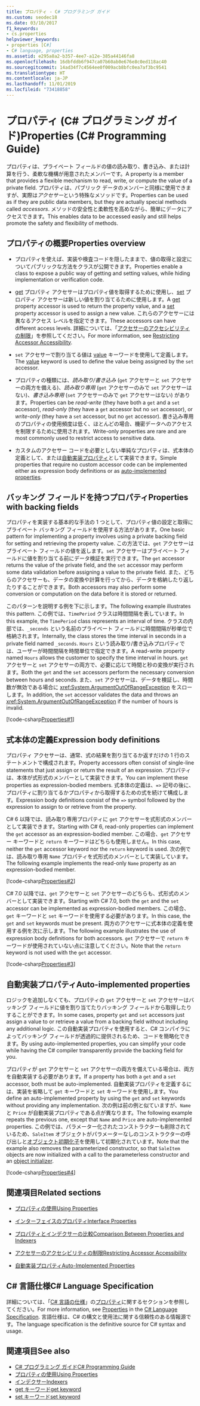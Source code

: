 ```yaml
---
title: プロパティ - C# プログラミング ガイド
ms.custom: seodec18
ms.date: 03/10/2017
f1_keywords:
- cs.properties
helpviewer_keywords:
- properties [C#]
- C# language, properties
ms.assetid: e295a8a2-b357-4ee7-a12e-385a44146fa8
ms.openlocfilehash: 16dbfddb6f947ca07b60ab0e676e8c0ed118ac40
ms.sourcegitcommit: 14ad34f7c4564ee0f009acb8bfc0ea7af3bc9541
ms.translationtype: HT
ms.contentlocale: ja-JP
ms.lasthandoff: 11/01/2019
ms.locfileid: "73418858"
---
```

# <a name="properties-c-programming-guide"></a><span data-ttu-id="be372-102">プロパティ (C# プログラミング ガイド)</span><span class="sxs-lookup"><span data-stu-id="be372-102">Properties (C# Programming Guide)</span></span>

<span data-ttu-id="be372-103">プロパティは、プライベート フィールドの値の読み取り、書き込み、または計算を行う、柔軟な機構が用意されたメンバーです。</span><span class="sxs-lookup"><span data-stu-id="be372-103">A property is a member that provides a flexible mechanism to read, write, or compute the value of a private field.</span></span> <span data-ttu-id="be372-104">プロパティは、パブリック データのメンバーと同様に使用できますが、実際は*アクセサー*という特殊なメソッドです。</span><span class="sxs-lookup"><span data-stu-id="be372-104">Properties can be used as if they are public data members, but they are actually special methods called *accessors*.</span></span> <span data-ttu-id="be372-105">メソッドの安全性と柔軟性を高めながら、簡単にデータにアクセスできます。</span><span class="sxs-lookup"><span data-stu-id="be372-105">This enables data to be accessed easily and still helps promote the safety and flexibility of methods.</span></span>  

## <a name="properties-overview"></a><span data-ttu-id="be372-106">プロパティの概要</span><span class="sxs-lookup"><span data-stu-id="be372-106">Properties overview</span></span>  
  
- <span data-ttu-id="be372-107">プロパティを使えば、実装や検査コードを隠したままで、値の取得と設定についてパブリックな方法をクラスが公開できます。</span><span class="sxs-lookup"><span data-stu-id="be372-107">Properties enable a class to expose a public way of getting and setting values, while hiding implementation or verification code.</span></span>  
  
- <span data-ttu-id="be372-108">[get](../../language-reference/keywords/get.md) プロパティ アクセサーはプロパティ値を取得するために使用し、[set](../../language-reference/keywords/set.md) プロパティ アクセサーは新しい値を割り当てるために使用します。</span><span class="sxs-lookup"><span data-stu-id="be372-108">A [get](../../language-reference/keywords/get.md) property accessor is used to return the property value, and a [set](../../language-reference/keywords/set.md) property accessor is used to assign a new value.</span></span> <span data-ttu-id="be372-109">これらのアクセサーには異なるアクセス レベルを指定できます。</span><span class="sxs-lookup"><span data-stu-id="be372-109">These accessors can have different access levels.</span></span> <span data-ttu-id="be372-110">詳細については、「[アクセサーのアクセシビリティの制限](./restricting-accessor-accessibility.md)」を参照してください。</span><span class="sxs-lookup"><span data-stu-id="be372-110">For more information, see [Restricting Accessor Accessibility](./restricting-accessor-accessibility.md).</span></span>  
  
- <span data-ttu-id="be372-111">`set` アクセサーで割り当てる値は [value](../../language-reference/keywords/value.md) キーワードを使用して定義します。</span><span class="sxs-lookup"><span data-stu-id="be372-111">The [value](../../language-reference/keywords/value.md) keyword is used to define the value being assigned by the `set` accessor.</span></span>  
- <span data-ttu-id="be372-112">プロパティの種類には、*読み取り/書き込み* (`get` アクセサーと `set` アクセサーの両方を備える)、*読み取り専用* (`get` アクセサーのみで `set` アクセサーはない)、*書き込み専用* (`set` アクセサーのみで `get` アクセサーはない) があります。</span><span class="sxs-lookup"><span data-stu-id="be372-112">Properties can be *read-write* (they have both a `get` and a `set` accessor), *read-only* (they have a `get` accessor but no `set` accessor), or *write-only* (they have a `set` accessor, but no `get` accessor).</span></span> <span data-ttu-id="be372-113">書き込み専用のプロパティの使用頻度は低く、ほとんどの場合、機密データへのアクセスを制限するために使用されます。</span><span class="sxs-lookup"><span data-stu-id="be372-113">Write-only properties are rare and are most commonly used to restrict access to sensitive data.</span></span>

- <span data-ttu-id="be372-114">カスタムのアクセサー コードを必要としない単純なプロパティは、式本体の定義として、または[自動実装プロパティ](./auto-implemented-properties.md)として実装できます。</span><span class="sxs-lookup"><span data-stu-id="be372-114">Simple properties that require no custom accessor code can be implemented either as expression body definitions or as [auto-implemented properties](./auto-implemented-properties.md).</span></span>
 
## <a name="properties-with-backing-fields"></a><span data-ttu-id="be372-115">バッキング フィールドを持つプロパティ</span><span class="sxs-lookup"><span data-stu-id="be372-115">Properties with backing fields</span></span>

<span data-ttu-id="be372-116">プロパティを実装する基本的な手法の 1 つとして、プロパティ値の設定と取得にプライベート バッキング フィールドを使用する方法があります。</span><span class="sxs-lookup"><span data-stu-id="be372-116">One basic pattern for implementing a property involves using a private backing field for setting and retrieving the property value.</span></span> <span data-ttu-id="be372-117">この方法では、`get` アクセサーはプライベート フィールドの値を返します。`set` アクセサーはプライベート フィールドに値を割り当てる前にデータ検証を実行できます。</span><span class="sxs-lookup"><span data-stu-id="be372-117">The `get` accessor returns the value of the private field, and the `set` accessor may perform some data validation before assigning a value to the private field.</span></span> <span data-ttu-id="be372-118">また、どちらのアクセサーも、データの変換や計算を行ってから、データを格納したり返したりすることができます。</span><span class="sxs-lookup"><span data-stu-id="be372-118">Both accessors may also perform some conversion or computation on the data before it is stored or returned.</span></span>

<span data-ttu-id="be372-119">このパターンを説明する例を下に示します。</span><span class="sxs-lookup"><span data-stu-id="be372-119">The following example illustrates this pattern.</span></span> <span data-ttu-id="be372-120">この例では、`TimePeriod` クラスは時間間隔を表しています。</span><span class="sxs-lookup"><span data-stu-id="be372-120">In this example, the `TimePeriod` class represents an interval of time.</span></span> <span data-ttu-id="be372-121">クラスの内部では、`_seconds` という名前のプライベート フィールドに時間間隔が秒単位で格納されます。</span><span class="sxs-lookup"><span data-stu-id="be372-121">Internally, the class stores the time interval in seconds in a private field named `_seconds`.</span></span> <span data-ttu-id="be372-122">`Hours` という読み取り/書き込みプロパティでは、ユーザーが時間間隔を時間単位で指定できます。</span><span class="sxs-lookup"><span data-stu-id="be372-122">A read-write property named `Hours` allows the customer to specify the time interval in hours.</span></span> <span data-ttu-id="be372-123">`get` アクセサーと `set` アクセサーの両方で、必要に応じて時間と秒の変換が実行されます。</span><span class="sxs-lookup"><span data-stu-id="be372-123">Both the `get` and the `set` accessors perform the necessary conversion between hours and seconds.</span></span> <span data-ttu-id="be372-124">また、`set` アクセサーは、データを検証し、時間数が無効である場合に <xref:System.ArgumentOutOfRangeException> をスローします。</span><span class="sxs-lookup"><span data-stu-id="be372-124">In addition, the `set` accessor validates the data and throws an <xref:System.ArgumentOutOfRangeException> if the number of hours is invalid.</span></span> 
   
 [!code-csharp[Properties#1](../../../../samples/snippets/csharp/programming-guide/classes-and-structs/properties-1.cs)]  
  
## <a name="expression-body-definitions"></a><span data-ttu-id="be372-125">式本体の定義</span><span class="sxs-lookup"><span data-stu-id="be372-125">Expression body definitions</span></span>  

 <span data-ttu-id="be372-126">プロパティ アクセサーは、通常、式の結果を割り当てるか返すだけの 1 行のステートメントで構成されます。</span><span class="sxs-lookup"><span data-stu-id="be372-126">Property accessors often consist of single-line statements that just assign or return the result of an expression.</span></span> <span data-ttu-id="be372-127">プロパティは、本体が式形式のメンバーとして実装できます。</span><span class="sxs-lookup"><span data-stu-id="be372-127">You can implement these properties as expression-bodied members.</span></span> <span data-ttu-id="be372-128">式本体の定義は、`=>` 記号の後に、プロパティに割り当てるかプロパティから取得するための式を続けて構成します。</span><span class="sxs-lookup"><span data-stu-id="be372-128">Expression body definitions consist of the `=>` symbol followed by the expression to assign to or retrieve from the property.</span></span>

 <span data-ttu-id="be372-129">C# 6 以降では、読み取り専用プロパティに `get` アクセサーを式形式のメンバーとして実装できます。</span><span class="sxs-lookup"><span data-stu-id="be372-129">Starting with C# 6, read-only properties can implement the `get` accessor as an expression-bodied member.</span></span> <span data-ttu-id="be372-130">この場合、`get` アクセサー キーワードと `return` キーワードはどちらも使用しません。</span><span class="sxs-lookup"><span data-stu-id="be372-130">In this case, neither the `get` accessor keyword nor the `return` keyword is used.</span></span> <span data-ttu-id="be372-131">次の例では、読み取り専用 `Name` プロパティを式形式のメンバーとして実装しています。</span><span class="sxs-lookup"><span data-stu-id="be372-131">The following example implements the read-only `Name` property as an expression-bodied member.</span></span>

 [!code-csharp[Properties#2](../../../../samples/snippets/csharp/programming-guide/classes-and-structs/properties-2.cs)]  

 <span data-ttu-id="be372-132">C# 7.0 以降では、`get` アクセサーと `set` アクセサーのどちらも、式形式のメンバーとして実装できます。</span><span class="sxs-lookup"><span data-stu-id="be372-132">Starting with C# 7.0, both the `get` and the `set` accessor can be implemented as expression-bodied members.</span></span> <span data-ttu-id="be372-133">この場合、`get` キーワードと `set` キーワードを使用する必要があります。</span><span class="sxs-lookup"><span data-stu-id="be372-133">In this case, the `get` and `set` keywords must be present.</span></span> <span data-ttu-id="be372-134">両方のアクセサーに式本体の定義を使用する例を次に示します。</span><span class="sxs-lookup"><span data-stu-id="be372-134">The following example illustrates the use of expression body definitions for both accessors.</span></span> <span data-ttu-id="be372-135">`get` アクセサーで `return` キーワードが使用されていない点に注意してください。</span><span class="sxs-lookup"><span data-stu-id="be372-135">Note that the `return` keyword is not used with the `get` accessor.</span></span>
 
  [!code-csharp[Properties#3](../../../../samples/snippets/csharp/programming-guide/classes-and-structs/properties-3.cs)]  

## <a name="auto-implemented-properties"></a><span data-ttu-id="be372-136">自動実装プロパティ</span><span class="sxs-lookup"><span data-stu-id="be372-136">Auto-implemented properties</span></span>

<span data-ttu-id="be372-137">ロジックを追加しなくても、プロパティの `get` アクセサーと `set` アクセサーはバッキング フィールドに値を割り当てたりバッキング フィールドから取得したりすることができます。</span><span class="sxs-lookup"><span data-stu-id="be372-137">In some cases, property `get` and `set` accessors just assign a value to or retrieve a value from a backing field without including any additional logic.</span></span> <span data-ttu-id="be372-138">この自動実装プロパティを使用すると、C# コンパイラによってバッキング フィールドが透過的に提供されるため、コードを簡略化できます。</span><span class="sxs-lookup"><span data-stu-id="be372-138">By using auto-implemented properties, you can simplify your code while having the C# compiler transparently provide the backing field for you.</span></span> 

<span data-ttu-id="be372-139">プロパティが `get` アクセサーと `set` アクセサーの両方を備えている場合は、両方を自動実装する必要があります。</span><span class="sxs-lookup"><span data-stu-id="be372-139">If a property has both a `get` and a `set` accessor, both must be auto-implemented.</span></span> <span data-ttu-id="be372-140">自動実装プロパティを定義するには、実装を省略して `get` キーワードと `set` キーワードを使用します。</span><span class="sxs-lookup"><span data-stu-id="be372-140">You define an auto-implemented property by using the `get` and `set` keywords without providing any implementation.</span></span> <span data-ttu-id="be372-141">次の例は前の例と似ていますが、`Name` と `Price` が自動実装プロパティである点が異なります。</span><span class="sxs-lookup"><span data-stu-id="be372-141">The following example repeats the previous one, except that `Name` and `Price` are auto-implemented properties.</span></span> <span data-ttu-id="be372-142">この例では、パラメーター化されたコンストラクターも削除されているため、`SaleItem` オブジェクトがパラメーターなしのコンストラクターの呼び出しと[オブジェクト初期化子](object-and-collection-initializers.md)を使用して初期化されています。</span><span class="sxs-lookup"><span data-stu-id="be372-142">Note that the example also removes the parameterized constructor, so that `SaleItem` objects are now initialized with a call to the parameterless constructor and an [object initializer](object-and-collection-initializers.md).</span></span>

  [!code-csharp[Properties#4](../../../../samples/snippets/csharp/programming-guide/classes-and-structs/properties-4.cs)]  

## <a name="related-sections"></a><span data-ttu-id="be372-143">関連項目</span><span class="sxs-lookup"><span data-stu-id="be372-143">Related sections</span></span>  
  
- [<span data-ttu-id="be372-144">プロパティの使用</span><span class="sxs-lookup"><span data-stu-id="be372-144">Using Properties</span></span>](./using-properties.md)  
  
- [<span data-ttu-id="be372-145">インターフェイスのプロパティ</span><span class="sxs-lookup"><span data-stu-id="be372-145">Interface Properties</span></span>](./interface-properties.md)  
  
- [<span data-ttu-id="be372-146">プロパティとインデクサーの比較</span><span class="sxs-lookup"><span data-stu-id="be372-146">Comparison Between Properties and Indexers</span></span>](../indexers/comparison-between-properties-and-indexers.md)  
  
- [<span data-ttu-id="be372-147">アクセサーのアクセシビリティの制限</span><span class="sxs-lookup"><span data-stu-id="be372-147">Restricting Accessor Accessibility</span></span>](./restricting-accessor-accessibility.md)  
  
- [<span data-ttu-id="be372-148">自動実装プロパティ</span><span class="sxs-lookup"><span data-stu-id="be372-148">Auto-Implemented Properties</span></span>](./auto-implemented-properties.md)  
  
## <a name="c-language-specification"></a><span data-ttu-id="be372-149">C# 言語仕様</span><span class="sxs-lookup"><span data-stu-id="be372-149">C# Language Specification</span></span>  

<span data-ttu-id="be372-150">詳細については、「[C# 言語の仕様](/dotnet/csharp/language-reference/language-specification/introduction)」の[プロパティ](~/_csharplang/spec/classes.md#properties)に関するセクションを参照してください。</span><span class="sxs-lookup"><span data-stu-id="be372-150">For more information, see [Properties](~/_csharplang/spec/classes.md#properties) in the [C# Language Specification](/dotnet/csharp/language-reference/language-specification/introduction).</span></span> <span data-ttu-id="be372-151">言語仕様は、C# の構文と使用法に関する信頼性のある情報源です。</span><span class="sxs-lookup"><span data-stu-id="be372-151">The language specification is the definitive source for C# syntax and usage.</span></span>
  
## <a name="see-also"></a><span data-ttu-id="be372-152">関連項目</span><span class="sxs-lookup"><span data-stu-id="be372-152">See also</span></span>

- [<span data-ttu-id="be372-153">C# プログラミング ガイド</span><span class="sxs-lookup"><span data-stu-id="be372-153">C# Programming Guide</span></span>](../index.md)
- [<span data-ttu-id="be372-154">プロパティの使用</span><span class="sxs-lookup"><span data-stu-id="be372-154">Using Properties</span></span>](./using-properties.md)
- [<span data-ttu-id="be372-155">インデクサー</span><span class="sxs-lookup"><span data-stu-id="be372-155">Indexers</span></span>](../indexers/index.md)
- [<span data-ttu-id="be372-156">get キーワード</span><span class="sxs-lookup"><span data-stu-id="be372-156">get keyword</span></span>](../../language-reference/keywords/get.md)
- [<span data-ttu-id="be372-157">set キーワード</span><span class="sxs-lookup"><span data-stu-id="be372-157">set keyword</span></span>](../../language-reference/keywords/set.md)
